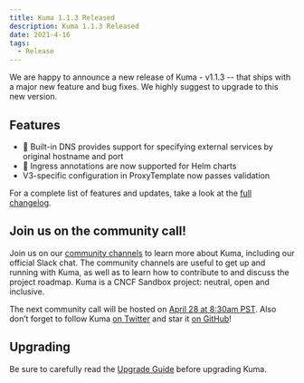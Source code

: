 ```yaml
---
title: Kuma 1.1.3 Released
description: Kuma 1.1.3 Released
date: 2021-4-16
tags:
  - Release
---
```


We are happy to announce a new release of Kuma - v1.1.3 -- that ships with a major new feature and bug fixes. We highly suggest to upgrade to this new version.

## Features

- 🚀 Built-in DNS provides support for specifying external services by original hostname and port
- 🚀 Ingress annotations are now supported for Helm charts
- V3-specific configuration in ProxyTemplate now passes validation

For a complete list of features and updates, take a look at the [full changelog](https://github.com/kumahq/kuma/blob/master/CHANGELOG.md).

## Join us on the community call!

Join us on our [community channels](https://kuma.io/community/) to learn more about Kuma, including our official Slack chat. The community channels are useful to get up and running with Kuma, as well as to learn how to contribute to and discuss the project roadmap. Kuma is a CNCF Sandbox project: neutral, open and inclusive.

The next community call will be hosted on [April 28 at 8:30am PST](https://kuma.io/community/). Also don’t forget to follow Kuma [on Twitter](https://twitter.com/kumamesh) and star it [on GitHub](https://github.com/kumahq/kuma)!

## Upgrading

Be sure to carefully read the [Upgrade Guide](https://github.com/kumahq/kuma/blob/master/UPGRADE.md) before upgrading Kuma.
